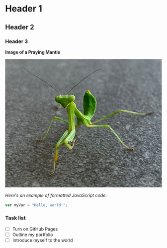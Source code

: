 # Header 1
## Header 2
### Header 3

**Image of a Praying Mantis**

![image of a praying mantis](https://github.com/jakebytes/using-markdown/blob/main/praying_mantis_resize.jpg)

*Here's an example of formatted JavaScript code:*

``` javascript
var myVar = "Hello, world!";
```

### Task list
- [ ] Turn on GitHub Pages
- [ ] Outline my portfolio
- [ ] Introduce myself to the world
